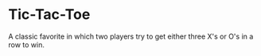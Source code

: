 # Tic-Tac-Toe
A classic favorite in which two players try to get either three X's or O's in a row to win. 
